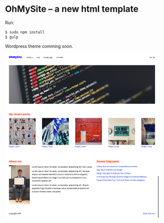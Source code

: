 # OhMySite – a new html template
Run:
```
$ sudo npm install
$ gulp
```

Wordpress theme comming soon.

![Preview](preview.png)